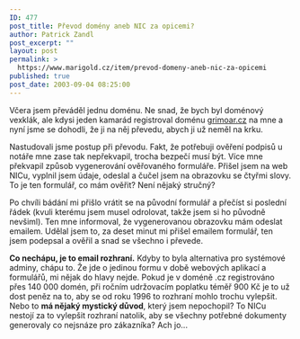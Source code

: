 ```yaml
---
ID: 477
post_title: Převod domény aneb NIC za opicemi?
author: Patrick Zandl
post_excerpt: ""
layout: post
permalink: >
  https://www.marigold.cz/item/prevod-domeny-aneb-nic-za-opicemi
published: true
post_date: 2003-09-04 08:25:00
---
```

<P>Včera jsem převáděl jednu doménu. Ne snad, že bych byl doménový vexklák, ale kdysi jeden kamarád registroval doménu <A href="http://www.grimoar.cz/" target=_blank>grimoar.cz</A> na mne a nyní jsme se dohodli, že ji na něj převedu, abych ji už neměl na krku. </P>
<P>Nastudovali jsme postup při převodu. Fakt, že potřebuji ověření podpisů u notáře mne zase tak nepřekvapil, trocha bezpečí musí být. Více mne překvapil způsob vygenerování ověřovaného formuláře. Přišel jsem na web NICu, vyplnil jsem údaje, odeslal a čučel jsem na obrazovku se čtyřmi slovy. To je ten formulář, co mám ověřit? Není nějaký stručný?</P>
<P>Po chvíli bádání mi přišlo vrátit se na původní formulář a přečíst si poslední řádek (kvuli kterému jsem musel odrolovat, takže jsem si ho původně nevšiml). Ten mne informoval, že vygenerovanou obrazovku mám odeslat emailem. Udělal jsem to, za deset minut mi přišel emailem formulář, ten jsem podepsal a ověřil a snad se všechno i převede. </P>
<P><STRONG>Co nechápu, je to email rozhraní.</STRONG> Kdyby to byla alternativa pro systémové adminy, chápu to. Že jde o jedinou formu v době webových aplikací a formulářů, mi nějak do hlavy nejde. Pokud je v doméně .cz registrováno přes 140 000 domén, při ročním udržovacím poplatku téměř 900 Kč je to už dost peněz na to, aby se od roku 1996 to rozhraní mohlo trochu vylepšit. Nebo to <STRONG>má nějaký mystický důvod</STRONG>, který jsem nepochopil? To NICu nestojí za to vylepšit rozhraní natolik, aby se všechny potřebné dokumenty generovaly co nejsnáze pro zákazníka? Ach jo...<BR></P>